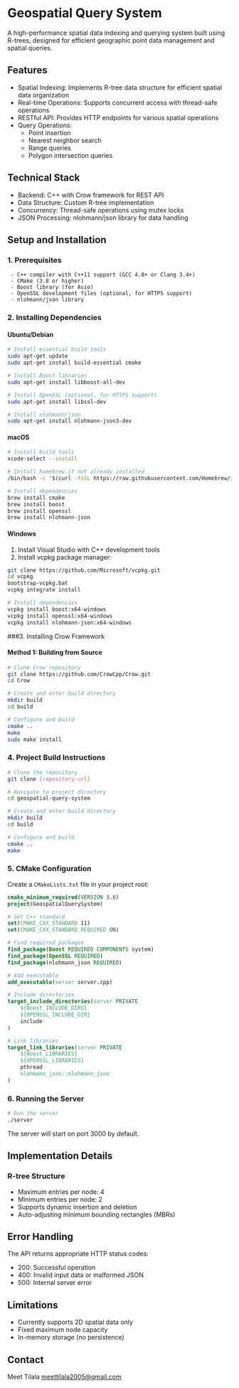 # Geospatial Query System

A high-performance spatial data indexing and querying system built using R-trees, designed for efficient geographic point data management and spatial queries.

## Features

- Spatial Indexing: Implements R-tree data structure for efficient spatial data organization
- Real-time Operations: Supports concurrent access with thread-safe operations
- RESTful API: Provides HTTP endpoints for various spatial operations
- Query Operations:
  - Point insertion
  - Nearest neighbor search
  - Range queries
  - Polygon intersection queries

## Technical Stack

- Backend: C++ with Crow framework for REST API
- Data Structure: Custom R-tree implementation
- Concurrency: Thread-safe operations using mutex locks
- JSON Processing: nlohmann/json library for data handling


## Setup and Installation

  ### 1. Prerequisites
     - C++ compiler with C++11 support (GCC 4.8+ or Clang 3.4+)
     - CMake (3.8 or higher)
     - Boost library (for Asio)
     - OpenSSL development files (optional, for HTTPS support)
     - nlohmann/json library

  ### 2. Installing Dependencies

  #### Ubuntu/Debian
```bash
# Install essential build tools
sudo apt-get update
sudo apt-get install build-essential cmake

# Install Boost libraries
sudo apt-get install libboost-all-dev

# Install OpenSSL (optional, for HTTPS support)
sudo apt-get install libssl-dev

# Install nlohmann/json
sudo apt-get install nlohmann-json3-dev
```

#### macOS
```bash
# Install build tools
xcode-select --install

# Install homebrew if not already installed
/bin/bash -c "$(curl -fsSL https://raw.githubusercontent.com/Homebrew/install/HEAD/install.sh)"

# Install dependencies
brew install cmake
brew install boost
brew install openssl
brew install nlohmann-json
```

#### Windows
1. Install Visual Studio with C++ development tools
2. Install vcpkg package manager:
```bash
git clone https://github.com/Microsoft/vcpkg.git
cd vcpkg
bootstrap-vcpkg.bat
vcpkg integrate install

# Install dependencies
vcpkg install boost:x64-windows
vcpkg install openssl:x64-windows
vcpkg install nlohmann-json:x64-windows
```

###3. Installing Crow Framework

#### Method 1: Building from Source
```bash
# Clone Crow repository
git clone https://github.com/CrowCpp/Crow.git
cd Crow

# Create and enter build directory
mkdir build
cd build

# Configure and build
cmake ..
make
sudo make install
```

### 4. Project Build Instructions

```bash
# Clone the repository
git clone [repository-url]

# Navigate to project directory
cd geospatial-query-system

# Create and enter build directory
mkdir build
cd build

# Configure and build
cmake ..
make
```

### 5. CMake Configuration

Create a `CMakeLists.txt` file in your project root:

```cmake
cmake_minimum_required(VERSION 3.8)
project(GeospatialQuerySystem)

# Set C++ standard
set(CMAKE_CXX_STANDARD 11)
set(CMAKE_CXX_STANDARD_REQUIRED ON)

# Find required packages
find_package(Boost REQUIRED COMPONENTS system)
find_package(OpenSSL REQUIRED)
find_package(nlohmann_json REQUIRED)

# Add executable
add_executable(server server.cpp)

# Include directories
target_include_directories(server PRIVATE 
    ${Boost_INCLUDE_DIRS}
    ${OPENSSL_INCLUDE_DIR}
    include
)

# Link libraries
target_link_libraries(server PRIVATE
    ${Boost_LIBRARIES}
    ${OPENSSL_LIBRARIES}
    pthread
    nlohmann_json::nlohmann_json
)
```

### 6. Running the Server

```bash
# Run the server
./server
```

The server will start on port 3000 by default.


## Implementation Details

### R-tree Structure
- Maximum entries per node: 4
- Minimum entries per node: 2
- Supports dynamic insertion and deletion
- Auto-adjusting minimum bounding rectangles (MBRs)

## Error Handling

The API returns appropriate HTTP status codes:
- 200: Successful operation
- 400: Invalid input data or malformed JSON
- 500: Internal server error


## Limitations

- Currently supports 2D spatial data only
- Fixed maximum node capacity
- In-memory storage (no persistence)


## Contact

Meet Tilala
meettilala2005@gmail.com
